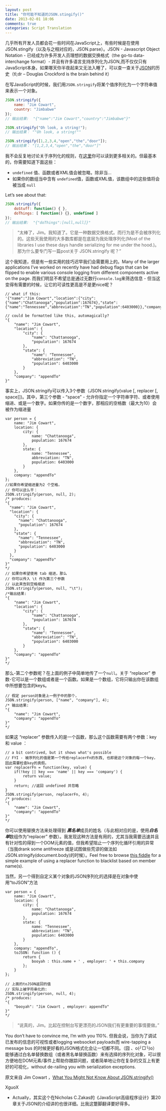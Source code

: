 ```yaml
---
layout: post
title: "你可能不知道的JSON.stingify()"
date: 2013-02-01 18:06
comments: true
categories: Script Translation
---
```

几乎所有开发人员都会花一些时间在JavaScript上，有些时候是在使用JSON.stingify（以及与之相对应的，JSON.parse）。JSON - Javascript Object Notation - 已经成为许多开发人员理想的数据交换格式（the go-to data-interchange format）- 并且有许多语言支持序列化为JSON,而不仅仅只有JavaScript本身。如果哪天你半夜起来又无法入睡了，可以查一查关于[JSON](http://en.wikipedia.org/wiki/JSON#History)的历史（tl;dr – Douglas Crockford is the brain behind it）
<!--more-->
在写JavaScript的时候，我们用```JSON.stringify```将某个值序列化为一个字符串值来表示一个对象。
```javascript
JSON.stringify({
    name: "Jim Cowart",
    country: "Jimbabwe"
});
// 输出结果:  "{"name":"Jim Cowart","country":"Jimbabwe"}"

JSON.stringify("Oh look, a string!");
// 输出结果： ""Oh look, a string!""

JSON.stringify([1,2,3,4,"open","the","door"]);
// 输出结果： "[1,2,3,4,"open","the","door"]"
```
我不会反复地讨论关于序列化的规则，在[这里](https://developer.mozilla.org/en-US/docs/JavaScript/Reference/Global_Objects/JSON/stringify)你可以读到更多相关的。但最基本的，你需要知道下面这些：  

-  ```undefined``` 值、函数或者XML值会被忽略，除非当...
- 如果你的数组当中含有 ```undefined```值，函数或XML值，该数组中的这些值将会被当成 ```null```

Let’s see about that:
```javascript
JSON.stringify({
    doStuff: function() { },
    doThings: [ function() {}, undefined ]
});
// 输出结果:  "{"doThings":[null,null]}"
```

>“太棒了，Jim。我知道了。它是一种数据交换格式。而行为是不会被序列化的。这些天我使用的大多数库都是在底层为我处理序列化(Most of the libraries I use these days handle serializing for me under the hood.)。那为什么要专门写一篇post关于 JSON.stringify 呢？”

这个我知道，但是有一些实用的技巧迟早我们会需要用上的。Many of the larger applications I’ve worked on recently have had debug flags that can be flipped to enable various console logging from different components active on the page.
而我们明显不希望总是通过无数行```console.log```来筛选信息 - 但当这变得有需要的时候，让它的可读性更高是不是更nice呢？
```
// what if this:
'{"name":"Jim Cowart","location":{"city":{"name":"Chattanooga","population":167674},"state":{"name":"Tennessee","abbreviation":"TN","population":6403000}},"company":"appendTo"}'

// could be formatted like this, automagically?
"{
    "name": "Jim Cowart",
    "location": {
        "city": {
            "name": "Chattanooga",
            "population": 167674
        },
        "state": {
            "name": "Tennessee",
            "abbreviation": "TN",
            "population": 6403000
        }
    },
    "company": "appendTo"
}"
```
事实上，JSON.stringify可以传入3个参数（JSON.stringify(value [, replacer [, space]])。其中，第三个参数 - “space” - 允许你指定一个字符串字符、或者使用缩进、或是一个数字。如果你传的是一个数字，那相应的空格数（最大为10）会被作为缩进量
```
var person = {
    name: "Jim Cowart",
    location: {
        city: {
            name: "Chattanooga",
            population: 167674
        },
        state: {
            name: "Tennessee",
            abbreviation: "TN",
            population: 6403000
        }
    },
    company: "appendTo"
};
//如果你希望缩进量为2 个空格，
// 你可以这么干：
JSON.stringify(person, null, 2);
/* produces:
"{
  "name": "Jim Cowart",
  "location": {
    "city": {
      "name": "Chattanooga",
      "population": 167674
    },
    "state": {
      "name": "Tennessee",
      "abbreviation": "TN",
      "population": 6403000
    }
  },
  "company": "appendTo"
}"
*/
// 如果你希望使用 tab 缩进，那么
// 你可以传入 \t 作为第三个参数
// 以此来告别空格缩进
JSON.stringify(person, null, "\t");
/*输出结果:
"{
    "name": "Jim Cowart",
    "location": {
        "city": {
            "name": "Chattanooga",
            "population": 167674
        },
        "state": {
            "name": "Tennessee",
            "abbreviation": "TN",
            "population": 6403000
        }
    },
    "company": "appendTo"
}"
*/
```
那么-第二个参数呢？在上面的例子中简单地传了一个```null```。关于 “replacer” 参数-它可以是一个数组或者是一个函数。如果是一个数组，它将只输出你在该数组中所想要包含的keys。
```
// 假定 person对象是上一例子中的那个，
JSON.stringify(person, ["name", "company"], 4);
/* 输出结果:
"{
    "name": "Jim Cowart",
    "company": "appendTo"
}"
*/
```
如果这 “replacer” 参数传入的是一个函数，那么这个函数需要有两个参数：key 和 value ：
```
// a bit contrived, but it shows what's possible
// FYI - 被序列化的值是第一个传给replacerFn的东西, 也即是这个对象的每一个key，因此需要检查key的真假。
var replacerFn = function(key, value) {
    if(!key || key === 'name' || key === 'company') {
        return value;
    }
    return; //返回 undefined 并忽略 
}
JSON.stringify(person, replacerFn, 4);
/* produces:
"{
    "name": "Jim Cowart",
    "company": "appendTo"
}"
*/
```
你可以使用替换方法来处理得到 ***黑名单***成员的姓名（与此相对应的是，使用***白名单***数组作为“replacer” 参数）。我发现这种方法是有用的，尤其当我需要迅速并且有针对性的得到一个DOM元素的值，但我希望阻止一个序列化循环引用的异常（当我drank some antifreeze 或是试图做些荒谬的做法如JSON.stringify(document.body)的时候）。Feel free to browse [this fiddle](http://jsfiddle.net/ifandelse/6Yj5h/) for a simple example of using a replacer function to blacklist based on member name(s).

当然，另一个得到自定义某个对象的JSON序列化的选择是在对象中使用“toJSON”方法

```
var person = {
    name: "Jim Cowart",
    location: {
        city: {
            name: "Chattanooga",
            population: 167674
        },
        state: {
            name: "Tennessee",
            abbreviation: "TN",
            population: 6403000
        }
    },
    company: "appendTo",
    toJSON: function () {
        return {
            booyah : this.name + ' , employer: ' + this.company
        };
    }
};

// 上面的toJSON返回的值
// 实际上被字符串化的:
JSON.stringify(person, null, 4);
/* produces:
"{
    "booyah": "Jim Cowart , employer: appendTo"
}"
*/
```
>“说真的，Jim。比起在控制台写更漂亮的JSON我们有更重要的事情要做。”

You don’t have to convince me, I’m with you 110%. 但我会说，当你为了调试已发布的信息的可视性或者logging websocket payloads而 wire-tapping a message bus 的时候更好看的JSON格式化会让一切都不同。（囧 、o(╯□╰)o）能够通过白名单替换数组（或者黑名单替换函数）来有选择的序列化对象，可以很方便地在DOM元素/事件上帮助你跟踪问题，或者简单地让你在复杂的交互上有更好的可视化，without de-railing you with serialization exceptions.

原文来自 Jim Cowart ，[What You Might Not Know About JSON.stringify()](http://freshbrewedcode.com/jimcowart/2013/01/29/what-you-might-not-know-about-json-stringify/?utm_source=javascriptweekly&utm_medium=email)

XguoX  
- Actually，其实这个在Nicholas C.Zakas的《JavaScript高级程序设计》第20章关于JSON的介绍讲的也很详细。比我这蹩脚翻译要好得多。